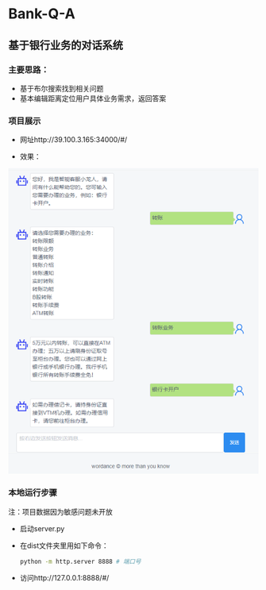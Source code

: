 # Bank-Q-A
## 基于银行业务的对话系统
### 主要思路：
- 基于布尔搜索找到相关问题
- 基本编辑距离定位用户具体业务需求，返回答案

### 项目展示
- 网址http://39.100.3.165:34000/#/

- 效果：

![image](https://github.com/RyanPeking/Bank-Q-A/blob/master/img/img.png)

### 本地运行步骤

注：项目数据因为敏感问题未开放

- 启动server.py

- 在dist文件夹里用如下命令：

  ```bash
  python -m http.server 8888 # 端口号
  ```

- 访问http://127.0.0.1:8888/#/
